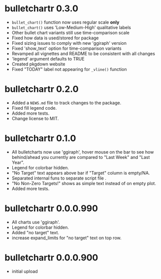 # bulletchartr 0.3.0

* `bullet_chart()` function now uses regular scale **only**
* `bullet_chart()` uses 'Low-Medium-High' qualitative labels
* Other bullet chart variants still use time-comparison scale
* Fixed how data is used/stored for package
* Fixed sizing issues to comply with new 'ggiraph' version
* Fixed 'show_text' option for time-comparison variants
* Revamped all vignettes and README to be consistent with all changes
* 'legend' argument defaults to TRUE
* Created pkgdown website
* Fixed "TODAY" label not appearing for `_vline()` function

# bulletchartr 0.2.0

* Added a `NEWS.md` file to track changes to the package.
* Fixed fill legend code.
* Added more tests.
* Change license to MIT.

# bulletchartr 0.1.0

* All bulletcharts now use 'ggiraph', hover mouse on the bar to see how behind/ahead you currently are compared to "Last Week" and "Last Year".
* Legend for colorbar hidden.
* "No Target" text appears above bar if "Target" column is empty/NA.
* Separated internal funs to separate script file .
* "No Non-Zero Targets!" shows as simple text instead of on empty plot.
* Added more tests.

# bulletchartr 0.0.0.990

* All charts use 'ggiraph'.
* Legend for colorbar hidden.
* Added "no target" text.
* increase expand_limits for "no target" text on top row.

# bulletchartr 0.0.0.900

* initial upload
